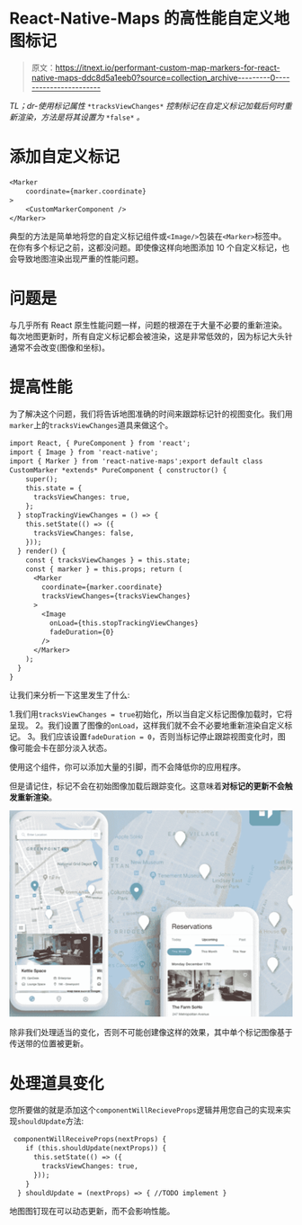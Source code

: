 # React-Native-Maps 的高性能自定义地图标记

> 原文：<https://itnext.io/performant-custom-map-markers-for-react-native-maps-ddc8d5a1eeb0?source=collection_archive---------0----------------------->

*TL；dr-使用标记属性* `*tracksViewChanges*` *控制标记在自定义标记加载后何时重新渲染，方法是将其设置为* `*false*` *。*

# 添加自定义标记

```
<Marker
    coordinate={marker.coordinate}
>
    <CustomMarkerComponent />
</Marker>
```

典型的方法是简单地将您的自定义标记组件或`<Image/>`包装在`<Marker>`标签中。在你有多个标记之前，这都没问题。即使像这样向地图添加 10 个自定义标记，也会导致地图渲染出现严重的性能问题。

# 问题是

与几乎所有 React 原生性能问题一样，问题的根源在于大量不必要的重新渲染。每次地图更新时，所有自定义标记都会被渲染，这是非常低效的，因为标记大头针通常不会改变(图像和坐标)。

# 提高性能

为了解决这个问题，我们将告诉地图准确的时间来跟踪标记针的视图变化。我们用`marker`上的`tracksViewChanges`道具来做这个。

```
import React, { PureComponent } from 'react';
import { Image } from 'react-native';
import { Marker } from 'react-native-maps';export default class CustomMarker *extends* PureComponent { constructor() {
    super();
    this.state = {
      tracksViewChanges: true,
    };
  } stopTrackingViewChanges = () => {
    this.setState(() => ({
      tracksViewChanges: false,
    }));
  } render() {
    const { tracksViewChanges } = this.state;
    const { marker } = this.props; return (
      <Marker
        coordinate={marker.coordinate}
        tracksViewChanges={tracksViewChanges}
      >
        <Image
          onLoad={this.stopTrackingViewChanges}
          fadeDuration={0}
        />
      </Marker>
    );
  }
}
```

让我们来分析一下这里发生了什么:

1.我们用`tracksViewChanges = true`初始化，所以当自定义标记图像加载时，它将呈现。
2。我们设置了图像的`onLoad`，这样我们就不会不必要地重新渲染自定义标记。
3。我们应该设置`fadeDuration = 0`，否则当标记停止跟踪视图变化时，图像可能会卡在部分淡入状态。

使用这个组件，你可以添加大量的引脚，而不会降低你的应用程序。

但是请记住，标记不会在初始图像加载后跟踪变化。这意味着**对标记的更新不会触发重新渲染**。

![](img/4f5e87d3a8643c81da4c88e81c82f7b5.png)

除非我们处理适当的变化，否则不可能创建像这样的效果，其中单个标记图像基于传送带的位置被更新。

# 处理道具变化

您所要做的就是添加这个`componentWillRecieveProps`逻辑并用您自己的实现来实现`shouldUpdate`方法:

```
 componentWillReceiveProps(nextProps) {
    if (this.shouldUpdate(nextProps)) {
      this.setState(() => ({
        tracksViewChanges: true,
      }));
    }
  } shouldUpdate = (nextProps) => { //TODO implement }
```

地图图钉现在可以动态更新，而不会影响性能。